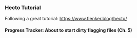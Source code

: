 ### Hecto Tutorial
Following a great tutorial: https://www.flenker.blog/hecto/

#### Progress Tracker: About to start dirty flagging files (Ch. 5)
